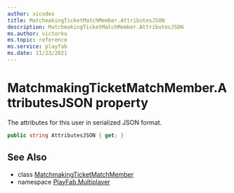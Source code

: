 ```yaml
---
author: vicodex
title: MatchmakingTicketMatchMember.AttributesJSON
description: MatchmakingTicketMatchMember.AttributesJSON
ms.author: victorku
ms.topic: reference
ms.service: playfab
ms.date: 11/23/2021
---
```


# MatchmakingTicketMatchMember.AttributesJSON property

The attributes for this user in serialized JSON format.

```csharp
public string AttributesJSON { get; }
```

## See Also

* class [MatchmakingTicketMatchMember](../MatchmakingTicketMatchMember.md)
* namespace [PlayFab.Multiplayer](../../PlayFabMultiplayerSDK.md)

